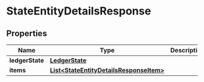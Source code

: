 

# StateEntityDetailsResponse


## Properties

| Name | Type | Description | Notes |
|------------ | ------------- | ------------- | -------------|
|**ledgerState** | [**LedgerState**](LedgerState.md) |  |  |
|**items** | [**List&lt;StateEntityDetailsResponseItem&gt;**](StateEntityDetailsResponseItem.md) |  |  |



